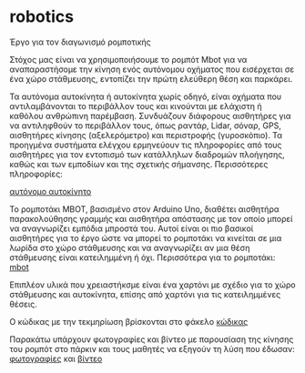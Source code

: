 # robotics
Έργο για τον διαγωνισμό ρομποτικής

Στόχος μας είναι να χρησιμοποιήσουμε το ρομπότ Mbot για να αναπαραστήσομε την κίνηση ενός αυτόνομου οχήματος που εισέρχεται σε ένα χώρο στάθμευσης, εντοπίζει την πρώτη ελεύθερη θέση και παρκάρει.

Τα αυτόνομα αυτοκίνητα ή αυτοκίνητα χωρίς οδηγό, είναι οχήματα που αντιλαμβάνονται το περιβάλλον τους και κινούνται με ελάχιστη ή καθόλου ανθρώπινη παρέμβαση. 
Συνδυάζουν διάφορους αισθητήρες για να αντιληφθούν το περιβάλλον τους, όπως ραντάρ, Lidar, σόναρ, GPS, αισθητήρες κίνησης (αξελερόμετρο) και περιστροφής (γυροσκόπιο). Τα προηγμένα συστήματα ελέγχου ερμηνεύουν τις πληροφορίες από τους αισθητήρες για τον εντοπισμό των κατάλληλων διαδρομών πλοήγησης, καθώς και των εμποδίων και της σχετικής σήμανσης. Περισσότερες πληροφορίες:

[αυτόνομο αυτοκίνητο](Docs/autonomousCar.odt)

Το ρομποτάκι MBOT, βασισμένο στον Arduino Uno, διαθέτει αισθητήρα παρακολούθησης γραμμής και αισθητήρα απόστασης με τον οποίο μπορεί να αναγνωρίζει εμπόδια μπροστά του. Αυτοί είναι οι πιο βασικοί αισθητήρες για το έργο ώστε να μπορεί το ρομποτάκι να κινείται σε μια λωρίδα στο χώρο στάθμευσης και να αναγνωρίζει αν μια θέση στάθμευσης είναι κατειλημμένη ή όχι. Περισσότερα για το ρομποτάκι: 
[mbot](Docs/Mbot.odt)

Επιπλέον υλικά που χρειαστήκσμε είναι ένα χαρτόνι με σχέδιο για το χώρο στάθμευσης και αυτοκίνητα, επίσης από χαρτόνι για τις κατειλημμένες θέσεις.  

Ο κώδικας με την τεκμηρίωση βρίσκονται στο φάκελο 
[κώδικας](Code)

Παρακάτω υπάρχουν φωτογραφίες και βίντεο με παρουσίαση της κίνησης του ρομπότ στο πάρκιν και τους μαθητές να εξηγούν τη λύση που έδωσαν: 
[φωτογραφίες](Video) και [βίντεο](Video/youtube.odt)



